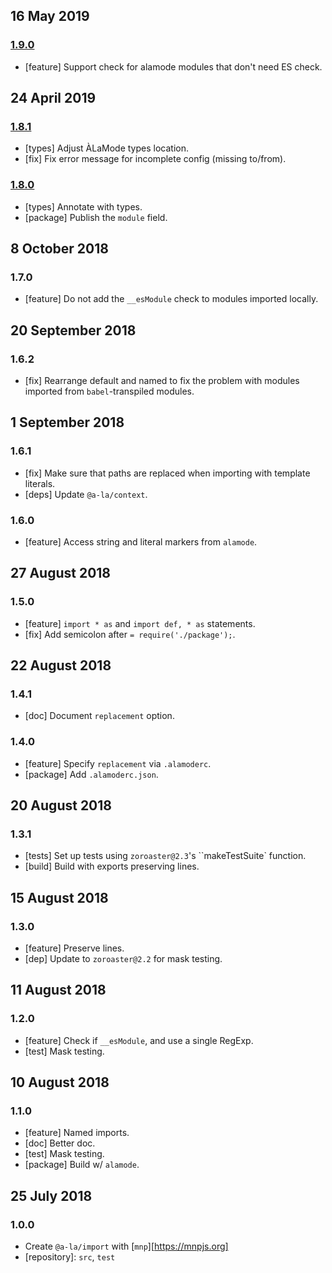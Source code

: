 ## 16 May 2019

### [1.9.0](https://github.com/a-la/import/compare/v1.8.1...v1.9.0)

- [feature] Support check for alamode modules that don't need ES check.

## 24 April 2019

### [1.8.1](https://github.com/a-la/import/compare/v1.8.0...v1.8.1)

- [types] Adjust ÀLaMode types location.
- [fix] Fix error message for incomplete config (missing to/from).

### [1.8.0](https://github.com/a-la/import/compare/v1.7.0...v1.8.0)

- [types] Annotate with types.
- [package] Publish the `module` field.

## 8 October 2018

### 1.7.0

- [feature] Do not add the `__esModule` check to modules imported locally.

## 20 September 2018

### 1.6.2

- [fix] Rearrange default and named to fix the problem with modules imported from `babel`-transpiled modules.

## 1 September 2018

### 1.6.1

- [fix] Make sure that paths are replaced when importing with template literals.
- [deps] Update `@a-la/context`.

### 1.6.0

- [feature] Access string and literal markers from `alamode`.

## 27 August 2018

### 1.5.0

- [feature] `import * as` and `import def, * as` statements.
- [fix] Add semicolon after `= require('./package');`.

## 22 August 2018

### 1.4.1

- [doc] Document `replacement` option.

### 1.4.0

- [feature] Specify `replacement` via `.alamoderc`.
- [package] Add `.alamoderc.json`.

## 20 August 2018

### 1.3.1

- [tests] Set up tests using `zoroaster@2.3`'s ``makeTestSuite` function.
- [build] Build with exports preserving lines.

## 15 August 2018

### 1.3.0

- [feature] Preserve lines.
- [dep] Update to `zoroaster@2.2` for mask testing.

## 11 August 2018

### 1.2.0

- [feature] Check if `__esModule`, and use a single RegExp.
- [test] Mask testing.

## 10 August 2018

### 1.1.0

- [feature] Named imports.
- [doc] Better doc.
- [test] Mask testing.
- [package] Build w/ `alamode`.

## 25 July 2018

### 1.0.0

- Create `@a-la/import` with [`mnp`][https://mnpjs.org]
- [repository]: `src`, `test`
